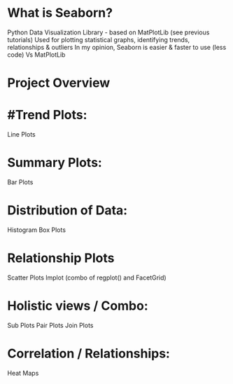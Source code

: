 # What is Seaborn?
Python Data Visualization Library - based on MatPlotLib (see previous tutorials)
Used for plotting statistical graphs, identifying trends, relationships & outliers
In my opinion, Seaborn is easier & faster to use (less code) Vs MatPlotLib

# Project Overview

# #Trend Plots:
Line Plots

# Summary Plots:
Bar Plots

# Distribution of Data:
Histogram
Box Plots

# Relationship Plots
Scatter Plots
lmplot (combo of regplot() and FacetGrid)

# Holistic views / Combo:
Sub Plots
Pair Plots
Join Plots

# Correlation / Relationships:
Heat Maps
